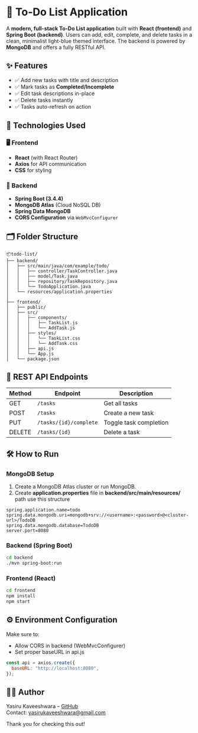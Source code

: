 # 📝 To-Do List Application

A **modern, full-stack To-Do List application** built with **React (frontend)** and **Spring Boot (backend)**. Users can add, edit, complete, and delete tasks in a clean, minimalist light-blue themed interface. The backend is powered by **MongoDB** and offers a fully RESTful API.

## ✨ Features

- ✅ Add new tasks with title and description
- ✅ Mark tasks as **Completed/Incomplete**
- ✅ Edit task descriptions in-place
- ✅ Delete tasks instantly
- ✅ Tasks auto-refresh on action

## 🧠 Technologies Used

### 🖥️ Frontend

- **React** (with React Router)
- **Axios** for API communication
- **CSS** for styling

### 🔧 Backend

- **Spring Boot (3.4.4)**
- **MongoDB Atlas** (Cloud NoSQL DB)
- **Spring Data MongoDB**
- **CORS Configuration** via `WebMvcConfigurer`

## 🗂️ Folder Structure

```
📦todo-list/
├── backend/
│   ├── src/main/java/com/example/todo/
│   │   ├── controller/TaskController.java
│   │   ├── model/Task.java
│   │   ├── repository/TaskRepository.java
│   │   └── TodoApplication.java
│   └── resources/application.properties
│
├── frontend/
│   ├── public/
│   ├── src/
│   │   ├── components/
│   │   │   ├── TaskList.js
│   │   │   └── AddTask.js
│   │   ├── styles/
│   │   │   └── TaskList.css
│   │   │   └── AddTask.css
│   │   ├── api.js
│   │   └── App.js
│   └── package.json

```

## 🔁 REST API Endpoints

| Method | Endpoint               | Description            |
| ------ | ---------------------- | ---------------------- |
| GET    | `/tasks`               | Get all tasks          |
| POST   | `/tasks`               | Create a new task      |
| PUT    | `/tasks/{id}/complete` | Toggle task completion |
| DELETE | `/tasks/{id}`          | Delete a task          |

## 🛠️ How to Run

### MongoDB Setup

1.  Create a MongoDB Atlas cluster or run MongoDB.
2.  Create **application.properties** file in **backend/src/main/resources/** path use this structure

```properties
spring.application.name=todo
spring.data.mongodb.uri=mongodb+srv://<username>:<password>@<cluster-url>/TodoDB
spring.data.mongodb.database=TodoDB
server.port=8080

```

### Backend (Spring Boot)

```bash
cd backend
./mvn spring-boot:run

```

### Frontend (React)

```bash
cd frontend
npm install
npm start

```

## ⚙️ Environment Configuration

Make sure to:

- Allow CORS in backend (WebMvcConfigurer)
- Set proper baseURL in api.js

```js
const api = axios.create({
  baseURL: "http://localhost:8080",
});
```

## 👨‍💻 Author

Yasiru Kaveeshwara – [GitHub](https://github.com/YasiruKaveeshwara)  
Contact: yasirukaveeshwara@gmail.com

Thank you for checking this out!
